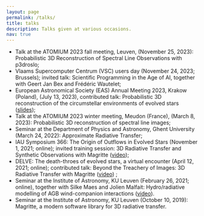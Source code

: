 ```yaml
---
layout: page
permalink: /talks/
title: talks
description: Talks given at various occasions.
nav: true
---
```


<ul>
    <li>
        Talk at the ATOMIUM 2023 fall meeting, Leuven, (November 25, 2023): Probabilistic 3D Reconstruction of Spectral Line Observations with p3droslo;
    </li>
    <li>
        Vlaams Supercomputer Centrum (VSC) users day (November 24, 2023; Brussels); invited talk: Scientific Programming in the Age of AI, together with Geert Jan Bex and Frédéric Wautelet;
    </li>
    <li>
        European Astronomical Society (EAS) Annual Meeting 2023, Krakow (Poland),  (July 13, 2023), contributed talk: Probabilistic 3D reconstruction of the circumstellar environments of evolved stars (<a href="https://freddeceuster.github.io/p3droslo/">slides</a>);
    </li>
    <li>
        Talk at the ATOMIUM 2023 winter meeting, Meudon (France),  (March 8, 2023): Probabilistic 3D reconstruction of spectral line images;
    </li>
    <li>
        Seminar at the Department of Physics and Astronomy, Ghent University (March 24, 2022): Approximate Radiative Transfer;
    </li>
    <li>
        IAU Symposium 366: The Origin of Outflows in Evolved Stars (November 1, 2021; online); invited training session: 3D Radiative Transfer and Synthetic Observations with Magritte (<a href="https://youtu.be/_OpJPvhJvuQ">video</a>);
    </li>
    <li>
        DELVE: The death-throes of evolved stars, a virtual encounter (April 12, 2021; online); contributed
    talk: Beyond the Treachery of Images: 3D Radiative Transfer with Magritte (<a href="https://youtu.be/4n2Bie8OAPQ?t=5370">video</a>) ;
    </li>
    <li>
        Seminar at the Institute of Astronomy, KU Leuven (February 26, 2021; online), together with Silke Maes and Jolien Malfait: Hydro/radiative modelling of AGB wind-companion interactions (<a href="https://youtu.be/NkCCMwd4hSs">video</a>).
    </li>
    <li>
        Seminar at the Institute of Astronomy, KU Leuven (October 10, 2019): Magritte, a modern software library for 3D radiative transfer.
    </li>
</ul>
